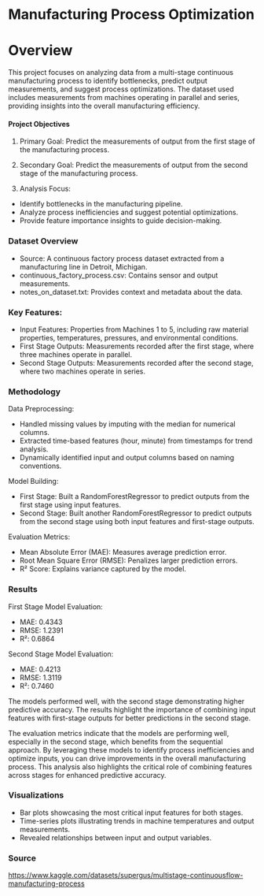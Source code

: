# Manufacturing Process Optimization

# Overview

This project focuses on analyzing data from a multi-stage continuous manufacturing process to identify bottlenecks, predict output measurements, and suggest process optimizations. The dataset used includes measurements from machines operating in parallel and series, providing insights into the overall manufacturing efficiency.

#### Project Objectives

1. Primary Goal: Predict the measurements of output from the first stage of the manufacturing process.

2. Secondary Goal: Predict the measurements of output from the second stage of the manufacturing process.

3. Analysis Focus:
- Identify bottlenecks in the manufacturing pipeline.
- Analyze process inefficiencies and suggest potential optimizations.
- Provide feature importance insights to guide decision-making.

### Dataset Overview

- Source: A continuous factory process dataset extracted from a manufacturing line in Detroit, Michigan.
- continuous_factory_process.csv: Contains sensor and output measurements.
- notes_on_dataset.txt: Provides context and metadata about the data.

### Key Features:

- Input Features: Properties from Machines 1 to 5, including raw material properties, temperatures, pressures, and environmental conditions.
- First Stage Outputs: Measurements recorded after the first stage, where three machines operate in parallel.
- Second Stage Outputs: Measurements recorded after the second stage, where two machines operate in series.

### Methodology

Data Preprocessing:
- Handled missing values by imputing with the median for numerical columns.
- Extracted time-based features (hour, minute) from timestamps for trend analysis.
- Dynamically identified input and output columns based on naming conventions.

Model Building:
- First Stage: Built a RandomForestRegressor to predict outputs from the first stage using input features.
- Second Stage: Built another RandomForestRegressor to predict outputs from the second stage using both input features and first-stage outputs.

Evaluation Metrics:
- Mean Absolute Error (MAE): Measures average prediction error.
- Root Mean Square Error (RMSE): Penalizes larger prediction errors.
- R² Score: Explains variance captured by the model.

### Results

First Stage Model Evaluation:
- MAE: 0.4343
- RMSE: 1.2391
- R²: 0.6864

Second Stage Model Evaluation:
- MAE: 0.4213
- RMSE: 1.3119
- R²: 0.7460

The models performed well, with the second stage demonstrating higher predictive accuracy. The results highlight the importance of combining input features with first-stage outputs for better predictions in the second stage.

The evaluation metrics indicate that the models are performing well, especially in the second stage, which benefits from the sequential approach. By leveraging these models to identify process inefficiencies and optimize inputs, you can drive improvements in the overall manufacturing process. This analysis also highlights the critical role of combining features across stages for enhanced predictive accuracy.

### Visualizations

- Bar plots showcasing the most critical input features for both stages.
- Time-series plots illustrating trends in machine temperatures and output measurements.
- Revealed relationships between input and output variables.

### Source

https://www.kaggle.com/datasets/supergus/multistage-continuousflow-manufacturing-process
